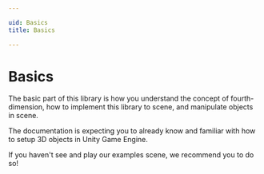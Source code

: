 ```yaml
---

uid: Basics
title: Basics

---
```


# Basics

The basic part of this library is how you understand the concept of fourth-dimension, how to implement this library to scene, and manipulate objects in scene.

The documentation is expecting you to already know and familiar with how to setup 3D objects in Unity Game Engine.

If you haven't see and play our examples scene, we recommend you to do so!
